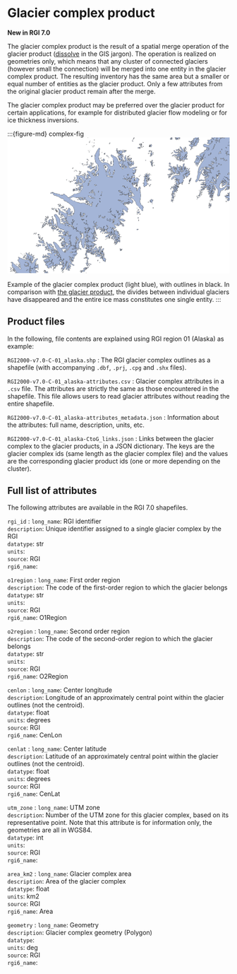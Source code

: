 # Glacier complex product

**New in RGI 7.0**

The glacier complex product is the result of a spatial merge operation of the glacier product ([dissolve](http://wiki.gis.com/wiki/index.php/Dissolve) in the GIS jargon). The operation is realized on geometries only, which means that any cluster of connected glaciers (however small the connection) will be merged into one entity in the glacier complex product. The resulting inventory has the same area but a smaller or equal number of entities as the glacier product. Only a few attributes from the original glacier product remain after the merge.

The glacier complex product may be preferred over the glacier product for certain applications, for example for distributed glacier flow modeling or for ice thickness inversions.

:::{figure-md} complex-fig
<img src="../img/example_complex.png" alt="complex map" class="bg-primary mb-1">

Example of the glacier complex product (light blue), with outlines in black. In comparison with [the glacier product](glacier-fig), the divides between individual glaciers have disappeared and the entire ice mass constitutes one single entity.
:::

## Product files

In the following, file contents are explained using RGI region 01 (Alaska) as example:

`RGI2000-v7.0-C-01_alaska.shp`
: The RGI glacier complex outlines as a shapefile (with accompanying `.dbf`, `.prj`, `.cpg` and `.shx` files).

`RGI2000-v7.0-C-01_alaska-attributes.csv`
: Glacier complex attributes in a `.csv` file. The attributes are strictly the same as those encountered in the shapefile. This file allows users to read glacier attributes without reading the entire shapefile.

`RGI2000-v7.0-C-01_alaska-attributes_metadata.json`
: Information about the attributes: full name, description, units, etc.

`RGI2000-v7.0-C-01_alaska-CtoG_links.json`
: Links between the glacier complex to the glacier products, in a JSON dictionary. The keys are the glacier complex ids (same length as the glacier complex file) and the values are the corresponding glacier product ids (one or more depending on the cluster).

## Full list of attributes

The following attributes are available in the RGI 7.0 shapefiles.

`rgi_id`
: `long_name`: RGI identifier <br/> `description`: Unique identifier assigned to a single glacier complex by the RGI <br/> `datatype`: str <br/> `units`:  <br/> `source`: RGI <br/> `rgi6_name`: 

`o1region`
: `long_name`: First order region <br/> `description`: The code of the first-order region to which the glacier belongs <br/> `datatype`: str <br/> `units`:  <br/> `source`: RGI <br/> `rgi6_name`: O1Region

`o2region`
: `long_name`: Second order region <br/> `description`: The code of the second-order region to which the glacier belongs <br/> `datatype`: str <br/> `units`:  <br/> `source`: RGI <br/> `rgi6_name`: O2Region

`cenlon`
: `long_name`: Center longitude <br/> `description`: Longitude of an approximately central point within the glacier outlines (not the centroid). <br/> `datatype`: float <br/> `units`: degrees <br/> `source`: RGI <br/> `rgi6_name`: CenLon

`cenlat`
: `long_name`: Center latitude <br/> `description`: Latitude of an approximately central point within the glacier outlines (not the centroid). <br/> `datatype`: float <br/> `units`: degrees <br/> `source`: RGI <br/> `rgi6_name`: CenLat

`utm_zone`
: `long_name`: UTM zone <br/> `description`: Number of the UTM zone for this glacier complex, based on its representative point. Note that this attribute is for information only, the geometries are all in WGS84. <br/> `datatype`: int <br/> `units`:  <br/> `source`: RGI <br/> `rgi6_name`: 

`area_km2`
: `long_name`: Glacier complex area <br/> `description`: Area of the glacier complex <br/> `datatype`: float <br/> `units`: km2 <br/> `source`: RGI <br/> `rgi6_name`: Area

`geometry`
: `long_name`: Geometry <br/> `description`: Glacier complex geometry (Polygon) <br/> `datatype`:  <br/> `units`: deg <br/> `source`: RGI <br/> `rgi6_name`: 
